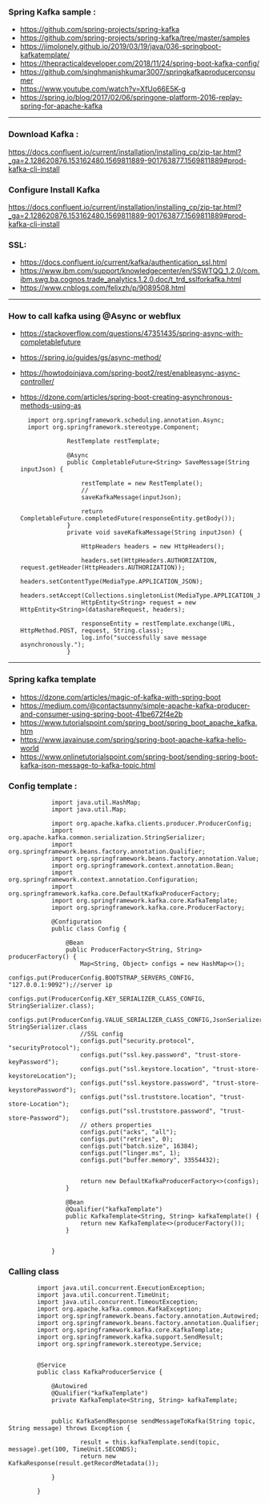 ### Spring Kafka sample :
- https://github.com/spring-projects/spring-kafka
- https://github.com/spring-projects/spring-kafka/tree/master/samples
- https://jimolonely.github.io/2019/03/19/java/036-springboot-kafkatemplate/
- https://thepracticaldeveloper.com/2018/11/24/spring-boot-kafka-config/
- https://github.com/singhmanishkumar3007/springkafkaproducerconsumer
- https://www.youtube.com/watch?v=XfUo66E5K-g
- https://spring.io/blog/2017/02/06/springone-platform-2016-replay-spring-for-apache-kafka
---------------------------------------------------

### Download Kafka :
https://docs.confluent.io/current/installation/installing_cp/zip-tar.html?_ga=2.128620876.153162480.1569811889-901763877.1569811889#prod-kafka-cli-install

### Configure Install Kafka
https://docs.confluent.io/current/installation/installing_cp/zip-tar.html?_ga=2.128620876.153162480.1569811889-901763877.1569811889#prod-kafka-cli-install

### SSL:
- https://docs.confluent.io/current/kafka/authentication_ssl.html
- https://www.ibm.com/support/knowledgecenter/en/SSWTQQ_1.2.0/com.ibm.swg.ba.cognos.trade_analytics.1.2.0.doc/t_trd_sslforkafka.html
- https://www.cnblogs.com/felixzh/p/9089508.html

---------------------------------------------------
### How to call kafka using @Async or webflux

 - https://stackoverflow.com/questions/47351435/spring-async-with-completablefuture
 - https://spring.io/guides/gs/async-method/
 - https://howtodoinjava.com/spring-boot2/rest/enableasync-async-controller/
 - https://dzone.com/articles/spring-boot-creating-asynchronous-methods-using-as
 
      

         import org.springframework.scheduling.annotation.Async;
         import org.springframework.stereotype.Component;

					RestTemplate restTemplate;

					@Async
					public CompletableFuture<String> SaveMessage(String inputJson) {

						restTemplate = new RestTemplate();
						//
						saveKafkaMessage(inputJson);
						
						return CompletableFuture.completedFuture(responseEntity.getBody());
					}
					private void saveKafkaMessage(String inputJson) {
						
						HttpHeaders headers = new HttpHeaders();
						
						headers.set(HttpHeaders.AUTHORIZATION, request.getHeader(HttpHeaders.AUTHORIZATION));
						headers.setContentType(MediaType.APPLICATION_JSON);
						headers.setAccept(Collections.singletonList(MediaType.APPLICATION_JSON));
						HttpEntity<String> request = new HttpEntity<String>(datashareRequest, headers);
					
						responseEntity = restTemplate.exchange(URL, HttpMethod.POST, request, String.class);
						log.info("successfully save message asynchronously.");
					}
					
-----------------------------------------------------

### Spring kafka template

- https://dzone.com/articles/magic-of-kafka-with-spring-boot
- https://medium.com/@contactsunny/simple-apache-kafka-producer-and-consumer-using-spring-boot-41be672f4e2b
- https://www.tutorialspoint.com/spring_boot/spring_boot_apache_kafka.htm
- https://www.javainuse.com/spring/spring-boot-apache-kafka-hello-world
- https://www.onlinetutorialspoint.com/spring-boot/sending-spring-boot-kafka-json-message-to-kafka-topic.html


### Config template :

				import java.util.HashMap;
				import java.util.Map;

				import org.apache.kafka.clients.producer.ProducerConfig;
				import org.apache.kafka.common.serialization.StringSerializer;
				import org.springframework.beans.factory.annotation.Qualifier;
				import org.springframework.beans.factory.annotation.Value;
				import org.springframework.context.annotation.Bean;
				import org.springframework.context.annotation.Configuration;
				import org.springframework.kafka.core.DefaultKafkaProducerFactory;
				import org.springframework.kafka.core.KafkaTemplate;
				import org.springframework.kafka.core.ProducerFactory;

				@Configuration
				public class Config {
					
					@Bean
					public ProducerFactory<String, String> producerFactory() {
						Map<String, Object> configs = new HashMap<>();
						configs.put(ProducerConfig.BOOTSTRAP_SERVERS_CONFIG, "127.0.0.1:9092");//server ip
						configs.put(ProducerConfig.KEY_SERIALIZER_CLASS_CONFIG, StringSerializer.class);
						configs.put(ProducerConfig.VALUE_SERIALIZER_CLASS_CONFIG,JsonSerializer.class);//      StringSerializer.class
						//SSL config
						configs.put("security.protocol", "securityProtocol");
						configs.put("ssl.key.password", "trust-store-keyPassword");
						configs.put("ssl.keystore.location", "trust-store-keystoreLocation");
						configs.put("ssl.keystore.password", "trust-store-keystorePassword");
						configs.put("ssl.truststore.location", "trust-store-Location");
						configs.put("ssl.truststore.password", "trust-store-Password");
						// others properties
						configs.put("acks", "all");
						configs.put("retries", 0);
						configs.put("batch.size", 16384);
						configs.put("linger.ms", 1);
						configs.put("buffer.memory", 33554432);
						
						
						return new DefaultKafkaProducerFactory<>(configs);
					}
					
					@Bean
					@Qualifier("kafkaTemplate")
					public KafkaTemplate<String, String> kafkaTemplate() {
						return new KafkaTemplate<>(producerFactory());
					}
					
	
				}


### Calling class

			import java.util.concurrent.ExecutionException;
			import java.util.concurrent.TimeUnit;
			import java.util.concurrent.TimeoutException;
			import org.apache.kafka.common.KafkaException;
			import org.springframework.beans.factory.annotation.Autowired;
			import org.springframework.beans.factory.annotation.Qualifier;
			import org.springframework.kafka.core.KafkaTemplate;
			import org.springframework.kafka.support.SendResult;
			import org.springframework.stereotype.Service;


			@Service
			public class KafkaProducerService {
				
				@Autowired
				@Qualifier("kafkaTemplate")
				private KafkaTemplate<String, String> kafkaTemplate;
				
				
				public KafkaSendResponse sendMessageToKafka(String topic, String message) throws Exception {
					
						result = this.kafkaTemplate.send(topic, message).get(100, TimeUnit.SECONDS);
						return new KafkaResponse(result.getRecordMetadata());
					
				}

			}




